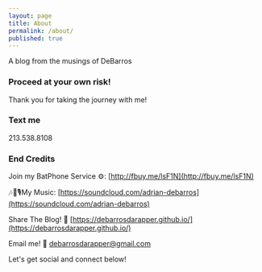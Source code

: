 ```yaml
---
layout: page
title: About
permalink: /about/
published: true
---
```


A blog from the musings of DeBarros

### Proceed at your own risk!

Thank you for taking the journey with me!

### Text me

213.538.8108

### End Credits

Join my BatPhone Service ⚙️: [http://fbuy.me/lsF1N](http://fbuy.me/lsF1N)

🎶🎵🎙My Music:  [https://soundcloud.com/adrian-debarros](https://soundcloud.com/adrian-debarros)

Share The Blog! 📡 [https://debarrosdarapper.github.io/](https://debarrosdarapper.github.io/)

Email me! 📧 [debarrosdarapper@gmail.com](debarrosdarapper@gmail.com)

Let's get social and connect below!


